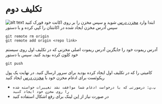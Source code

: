 # تکلیف دوم

ابتدا وارد [مخزن درس](https://github.com/RAAvenger/MabahesVizhe2-GitCourse) شوید و سپس مخزن را بر روی اکانت خود فورک کنید
![alt text](https://github.com/RAAvenger/MabahesVizhe2-GitCourse/blob/main/hw2/img1.jpg?raw=true)
سپس آدرس مخزن ایجاد شده در اکانتتان را کپی کرده و با دستور 
```git
git remote rm origin
git remote add origin <repo link>
```
آدرس ریموت خود را جایگزین آدرس ریموت اصلی مخزنی که در تکلیف اول روی سیستم خود کلون کرده بودید کنید.
سپس با دستور 
```git
git push
```
کامیتی را که در تکلیف اول ایجاد کرده بودید برای سرور ارسال کنید.
در نهایت یک پول ریکوئست برای ادغام مخزن خود با [مخزن درس](https://github.com/RAAvenger/MabahesVizhe2-GitCourse) ایجاد کنید
- ` پ.ن: درصورتی که با درخواست ادغام شما موافقت نشد تغییرات خواسته شده را روی مخزن خود ایجاد کنید `
- در صورت نیاز از [این](https://stackoverflow.com/questions/14906187/how-to-submit-a-pull-request-from-a-cloned-repo) لینک برای رفع اشکال استفاده کنید